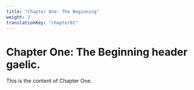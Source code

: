 ```yaml
---
title: "Chapter One: The Beginning"
weight: 2
translationKey: "chapter01"
---
```


# Chapter One: The Beginning header gaelic.

This is the content of Chapter One.
